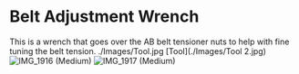 # Belt Adjustment Wrench
This is a wrench that goes over the AB belt tensioner nuts to help with fine tuning the belt tension.
./Images/Tool.jpg
[Tool](./Images/Tool 2.jpg)
![IMG_1916 (Medium)](https://user-images.githubusercontent.com/85077660/152629218-7e89bd77-3347-429a-a88f-4fd38c0af301.JPG)
![IMG_1917 (Medium)](https://user-images.githubusercontent.com/85077660/152629220-cd28dbe7-2319-42d4-ac1c-7691034d256d.JPG)
